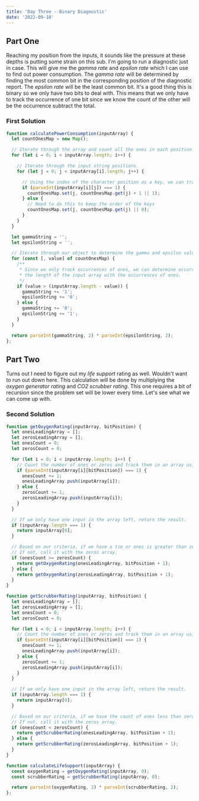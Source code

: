 ```yaml
---
title: 'Day Three - Binary Diagnostic'
date: '2022-09-18'
---
```


## Part One

Reaching my position from the inputs, it sounds like the pressure at these depths is putting some strain on this sub. I'm going to run a diagnostic just in case. This will give me the *gamma rate* and *epsilon rate* which I can use to find out power consumption. The *gamma rate* will be determined by finding the most common bit in the corresponding position of the diagnostic report. The *epsilon rate* will be the least common bit. It's a good thing this is binary so we only have two bits to deal with. This means that we only have to track the occurrence of one bit since we know the count of the other will be the occurrence subtract the total.

### First Solution

```js
function calculatePowerConsumption(inputArray) {
  let countOnesMap = new Map();

  // Iterate through the array and count all the ones in each position.
  for (let i = 0; i < inputArray.length; i++) {

    // Iterate through the input string positions.
    for (let j = 0; j < inputArray[i].length; j++) {

      // Using the index of the character position as a key, we can track the occurrences of ones.
      if (parseInt(inputArray[i][j]) === 1) {
        countOnesMap.set(j, countOnesMap.get(j) + 1 || 1);
      } else {
        // Need to do this to keep the order of the keys
        countOnesMap.set(j, countOnesMap.get(j) || 0);
      }
    }
  }

  let gammaString = '';
  let epsilonString = '';

  // Iterate through our object to determine the gamma and epsilon value.
  for (const [, value] of countOnesMap) {
    /**
     * Since we only track occurrences of ones, we can determine occurrences of zeros by subtracting
     * the length of the input array with the occurrences of ones.
     */
    if (value > (inputArray.length - value)) {
      gammaString += '1';
      epsilonString += '0';
    } else {
      gammaString += '0';
      epsilonString += '1';
    }
  }

  return parseInt(gammaString, 2) * parseInt(epsilonString, 2);
};
```

## Part Two

Turns out I need to figure out my *life support* rating as well. Wouldn't want to run out down here. This calculation will be done by multiplying the *oxygen generator rating* and *CO2 scrubber rating*. This one requires a bit of recursion since the problem set will be lower every time. Let's see what we can come up with.

### Second Solution

```js
function getOxygenRating(inputArray, bitPosition) {
  let onesLeadingArray = [];
  let zerosLeadingArray = [];
  let onesCount = 0;
  let zerosCount = 0;

  for (let i = 0; i < inputArray.length; i++) {
    // Count the number of ones or zeros and track them in an array using the bit position.
    if (parseInt(inputArray[i][bitPosition]) === 1) {
      onesCount += 1;
      onesLeadingArray.push(inputArray[i]);
    } else {
      zerosCount += 1;
      zerosLeadingArray.push(inputArray[i]);
    }
  }

  // If we only have one input in the array left, return the result.
  if (inputArray.length === 1) {
    return inputArray[0];
  }

  // Based on our criteria, if we have a tie or ones is greater than zeros, call the function again with the ones array.
  // If not, call it with the zeros array.
  if (onesCount >= zerosCount) {
    return getOxygenRating(onesLeadingArray, bitPosition + 1);
  } else {
    return getOxygenRating(zerosLeadingArray, bitPosition + 1);
  }
}

function getScrubberRating(inputArray, bitPosition) {
  let onesLeadingArray = [];
  let zerosLeadingArray = [];
  let onesCount = 0;
  let zerosCount = 0;

  for (let i = 0; i < inputArray.length; i++) {
    // Count the number of ones or zeros and track them in an array using the bit position.
    if (parseInt(inputArray[i][bitPosition]) === 1) {
      onesCount += 1;
      onesLeadingArray.push(inputArray[i]);
    } else {
      zerosCount += 1;
      zerosLeadingArray.push(inputArray[i]);
    }
  }

  // If we only have one input in the array left, return the result.
  if (inputArray.length === 1) {
    return inputArray[0];
  }

  // Based on our criteria, if we have the count of ones less than zero then call the function again with the ones array.
  // If not, call it with the zeros array.
  if (onesCount < zerosCount) {
    return getScrubberRating(onesLeadingArray, bitPosition + 1);
  } else {
    return getScrubberRating(zerosLeadingArray, bitPosition + 1);
  }
}

function calculateLifeSupport(inputArray) {
  const oxygenRating = getOxygenRating(inputArray, 0);
  const scrubberRating = getScrubberRating(inputArray, 0);

  return parseInt(oxygenRating, 2) * parseInt(scrubberRating, 2);
};
```
